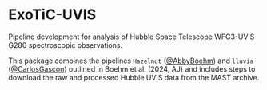 # ExoTiC-UVIS
Pipeline development for analysis of Hubble Space Telescope WFC3-UVIS G280 spectroscopic observations.

This package combines the pipelines ``Hazelnut`` ([@AbbyBoehm](https://github.com/AbbyBoehm)) and ``lluvia`` ([@CarlosGascon](https://github.com/CarlosGascon)) outlined in Boehm et al. (2024, AJ) and includes steps to download the raw and processed Hubble UVIS data from the MAST archive. 

